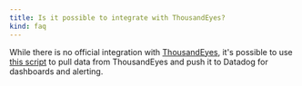 ```yaml
---
title: Is it possible to integrate with ThousandEyes?
kind: faq
---
```


While there is no official integration with [ThousandEyes][1], it's possible to use [this script][2] to pull data from ThousandEyes and push it to Datadog for dashboards and alerting.

[1]: https://www.thousandeyes.com
[2]: https://gist.github.com/DBLaw/a5a13976f2c6fe1ddf2db2413c9971d0
